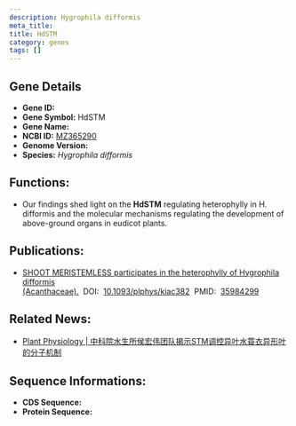 ```yaml
---
description: Hygrophila difformis
meta_title:
title: HdSTM
category: genes
tags: []
---
```


## Gene Details
- **Gene ID:**	[]()
- **Gene Symbol:** HdSTM
- **Gene Name:** 
- **NCBI ID:** [MZ365290](https://www.ncbi.nlm.nih.gov/gene/?term=MZ365290)
- **Genome Version:** []()
- **Species:** *Hygrophila difformis*

## Functions:
   - Our findings shed light on the **HdSTM** regulating heterophylly in H. difformis and the molecular mechanisms regulating the development of above-ground organs in eudicot plants.

## Publications:
   - [SHOOT MERISTEMLESS participates in the heterophylly of Hygrophila difformis (Acanthaceae).]( https://academic.oup.com/plphys/article/190/3/1777/6671852?login=true)&nbsp;&nbsp;DOI:&nbsp;&nbsp;[10.1093/plphys/kiac382](https://academic.oup.com/plphys/article/190/3/1777/6671852?login=true)&nbsp;&nbsp;PMID:&nbsp;&nbsp;[35984299](https://pubmed.ncbi.nlm.nih.gov/35984299/)

## Related News:
   - [Plant Physiology | 中科院水生所侯宏伟团队揭示STM调控异叶水蓑衣异形叶的分子机制](https://mp.weixin.qq.com/s?__biz=Mzg3MDEwNDEyMg==&mid=2247536714&idx=3&sn=b672c99a3ba5eafd09428bf87388d34a&chksm=ce90fd1ff9e774091068bf6904c2667b3524965ca90bb0782ccc504fede02ef19b162d6e5d2c&scene=27#wechat_redirect)

## Sequence Informations:
- **CDS Sequence:**
- **Protein Sequence:**
